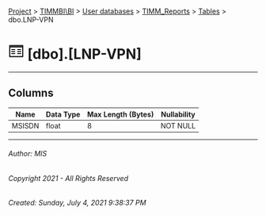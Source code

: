 #### 

[Project](../../../../index.md) > [TIMMBI\\BI](../../../index.md) > [User databases](../../index.md) > [TIMM_Reports](../index.md) > [Tables](Tables.md) > dbo.LNP-VPN

# ![Tables](../../../../Images/Table32.png) [dbo].[LNP-VPN]

---

## <a name="#columns"></a>Columns

| Name | Data Type | Max Length (Bytes) | Nullability |
|---|---|---|---|
| MSISDN | float | 8 | NOT NULL |


---

###### Author:  MIS

###### Copyright 2021 - All Rights Reserved

###### Created: Sunday, July 4, 2021 9:38:37 PM


